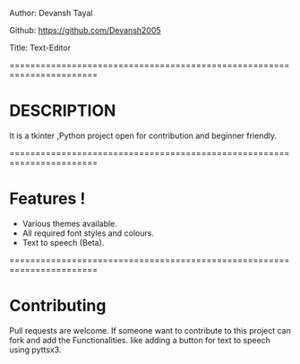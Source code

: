 Author: Devansh Tayal

Github: https://github.com/Devansh2005

Title: Text-Editor

=======================================================================

# DESCRIPTION

It is a tkinter ,Python project open for contribution and beginner friendly.

=======================================================================

# Features !

- Various themes available.
- All required font styles and colours.
- Text to speech (Beta).
    
=======================================================================

# Contributing
Pull requests are welcome. If someone want to contribute to this project can fork and add the Functionalities. like adding a button for text to speech using pyttsx3.
